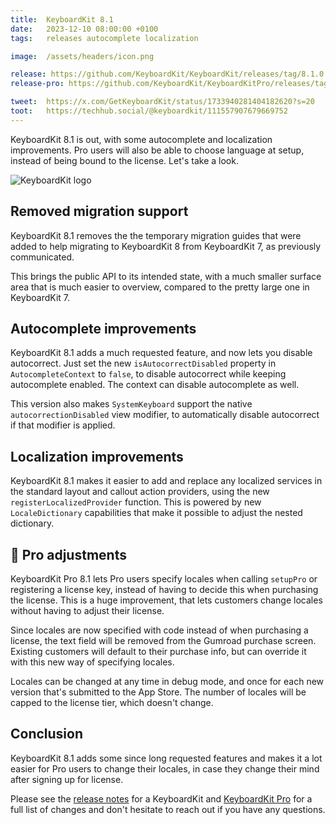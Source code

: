 ```yaml
---
title:  KeyboardKit 8.1
date:   2023-12-10 08:00:00 +0100
tags:   releases autocomplete localization 

image:  /assets/headers/icon.png

release: https://github.com/KeyboardKit/KeyboardKit/releases/tag/8.1.0
release-pro: https://github.com/KeyboardKit/KeyboardKitPro/releases/tag/8.1.0

tweet:  https://x.com/GetKeyboardKit/status/1733940281404182620?s=20
toot:   https://techhub.social/@keyboardkit/111557907679669752
---
```


KeyboardKit 8.1 is out, with some autocomplete and localization improvements. Pro users will also be able to choose language at setup, instead of being bound to the license. Let's take a look.

![KeyboardKit logo]({{page.image}})


## Removed migration support

KeyboardKit 8.1 removes the the temporary migration guides that were added to help migrating to KeyboardKit 8 from KeyboardKit 7, as previously communicated.

This brings the public API to its intended state, with a much smaller surface area that is much easier to overview, compared to the pretty large one in KeyboardKit 7.


## Autocomplete improvements

KeyboardKit 8.1 adds a much requested feature, and now lets you disable autocorrect. Just set the new `isAutocorrectDisabled` property in `AutocompleteContext` to `false`, to disable autocorrect while keeping autocomplete enabled. The context can disable autocomplete as well.

This version also makes `SystemKeyboard` support the native `autocorrectionDisabled` view modifier, to automatically disable autocorrect if that modifier is applied.


## Localization improvements

KeyboardKit 8.1 makes it easier to add and replace any localized services in the standard layout and callout action providers, using the new `registerLocalizedProvider` function. This is powered by new `LocaleDictionary` capabilities that make it possible to adjust the nested dictionary.


## 👑 Pro adjustments

KeyboardKit Pro 8.1 lets Pro users specify locales when calling `setupPro` or registering a license key, instead of having to decide this when purchasing the license. This is a huge improvement, that lets customers change locales without having to adjust their license.

Since locales are now specified with code instead of when purchasing a license, the text field will be removed from the Gumroad purchase screen. Existing customers will default to their purchase info, but can override it with this new way of specifying locales.

Locales can be changed at any time in debug mode, and once for each new version that's submitted to the App Store. The number of locales will be capped to the license tier, which doesn't change.


## Conclusion

KeyboardKit 8.1 adds some since long requested features and makes it a lot easier for Pro users to change their locales, in case they change their mind after signing up for license.

Please see the [release notes]({{page.release}}) for a KeyboardKit and [KeyboardKit Pro]({{page.release-pro}}) for a full list of changes and don't hesitate to reach out if you have any questions.